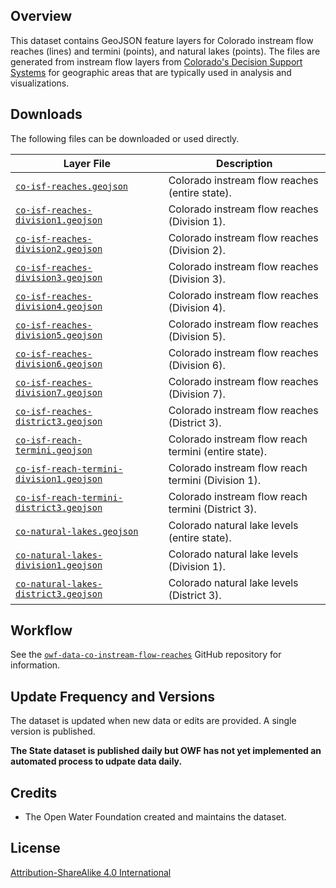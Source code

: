 ## Overview ##

This dataset contains GeoJSON feature layers for Colorado instream flow reaches (lines) and termini (points), and natural lakes (points).
The files are generated from instream flow layers from
[Colorado's Decision Support Systems](https://cdss.colorado.gov/gis-data/gis-data-by-category)
for geographic areas that are typically used in analysis and visualizations.

## Downloads ##

The following files can be downloaded or used directly.

| **Layer File** | **Description** |
| -- | -- |
| [`co-isf-reaches.geojson`](co-instream-flow-reaches.geojson) | Colorado instream flow reaches (entire state). |
| [`co-isf-reaches-division1.geojson`](co-instream-flow-reaches-division1.geojson) | Colorado instream flow reaches (Division 1). |
| [`co-isf-reaches-division2.geojson`](co-instream-flow-reaches-division2.geojson) | Colorado instream flow reaches (Division 2). |
| [`co-isf-reaches-division3.geojson`](co-instream-flow-reaches-division3.geojson) | Colorado instream flow reaches (Division 3). |
| [`co-isf-reaches-division4.geojson`](co-instream-flow-reaches-division4.geojson) | Colorado instream flow reaches (Division 4). |
| [`co-isf-reaches-division5.geojson`](co-instream-flow-reaches-division5.geojson) | Colorado instream flow reaches (Division 5). |
| [`co-isf-reaches-division6.geojson`](co-instream-flow-reaches-division6.geojson) | Colorado instream flow reaches (Division 6). |
| [`co-isf-reaches-division7.geojson`](co-instream-flow-reaches-division7.geojson) | Colorado instream flow reaches (Division 7). |
| [`co-isf-reaches-district3.geojson`](co-instream-flow-reaches-district3.geojson) | Colorado instream flow reaches (District 3). |
| [`co-isf-reach-termini.geojson`](co-instream-flow-reach-termini.geojson) | Colorado instream flow reach termini (entire state). |
| [`co-isf-reach-termini-division1.geojson`](co-instream-flow-reach-termini-division1.geojson) | Colorado instream flow reach termini (Division 1). |
| [`co-isf-reach-termini-district3.geojson`](co-instream-flow-reach-termini-district3.geojson) | Colorado instream flow reach termini (District 3). |
| [`co-natural-lakes.geojson`](co-natural-lakes.geojson) | Colorado natural lake levels (entire state). |
| [`co-natural-lakes-division1.geojson`](co-natural-lakes-division1.geojson) | Colorado natural lake levels (Division 1). |
| [`co-natural-lakes-district3.geojson`](co-natural-lakes-district3.geojson) | Colorado natural lake levels (District 3). |

## Workflow ##

See the [`owf-data-co-instream-flow-reaches`](https://github.com/OpenWaterFoundation/owf-data-co-instream-flow)
GitHub repository for information.

## Update Frequency and Versions ##

The dataset is updated when new data or edits are provided.
A single version is published.

**The State dataset is published daily but OWF has not yet implemented an automated process to udpate data daily.**

## Credits ##

* The Open Water Foundation created and maintains the dataset.

## License ##

[Attribution-ShareAlike 4.0 International](https://creativecommons.org/licenses/by-sa/4.0/)
